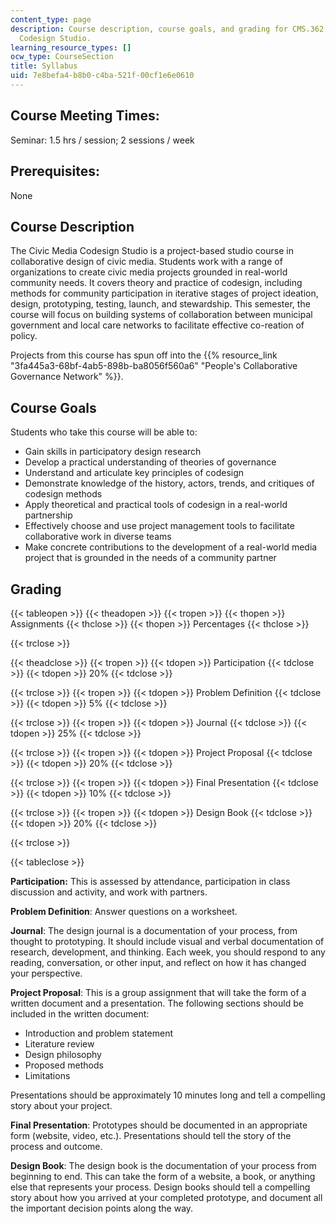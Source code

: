 ```yaml
---
content_type: page
description: Course description, course goals, and grading for CMS.362 Civic Media
  Codesign Studio.
learning_resource_types: []
ocw_type: CourseSection
title: Syllabus
uid: 7e8befa4-b8b0-c4ba-521f-00cf1e6e0610
---
```


Course Meeting Times:
---------------------

Seminar: 1.5 hrs / session; 2 sessions / week

Prerequisites:
--------------

None

Course Description
------------------

The Civic Media Codesign Studio is a project-based studio course in collaborative design of civic media. Students work with a range of organizations to create civic media projects grounded in real-world community needs. It covers theory and practice of codesign, including methods for community participation in iterative stages of project ideation, design, prototyping, testing, launch, and stewardship. This semester, the course will focus on building systems of collaboration between municipal government and local care networks to facilitate effective co-reation of policy. 

Projects from this course has spun off into the {{% resource_link "3fa445a3-68bf-4ab5-898b-ba8056f560a6" "People's Collaborative Governance Network" %}}.

Course Goals
------------

Students who take this course will be able to:

*   Gain skills in participatory design research
*   Develop a practical understanding of theories of governance
*   Understand and articulate key principles of codesign
*   Demonstrate knowledge of the history, actors, trends, and critiques of codesign methods
*   Apply theoretical and practical tools of codesign in a real-world partnership
*   Effectively choose and use project management tools to facilitate collaborative work in diverse teams
*   Make concrete contributions to the development of a real-world media project that is grounded in the needs of a community partner

Grading
-------

{{< tableopen >}}
{{< theadopen >}}
{{< tropen >}}
{{< thopen >}}
Assignments
{{< thclose >}}
{{< thopen >}}
Percentages
{{< thclose >}}

{{< trclose >}}

{{< theadclose >}}
{{< tropen >}}
{{< tdopen >}}
Participation
{{< tdclose >}}
{{< tdopen >}}
20%
{{< tdclose >}}

{{< trclose >}}
{{< tropen >}}
{{< tdopen >}}
Problem Definition
{{< tdclose >}}
{{< tdopen >}}
5%
{{< tdclose >}}

{{< trclose >}}
{{< tropen >}}
{{< tdopen >}}
Journal
{{< tdclose >}}
{{< tdopen >}}
25%
{{< tdclose >}}

{{< trclose >}}
{{< tropen >}}
{{< tdopen >}}
Project Proposal
{{< tdclose >}}
{{< tdopen >}}
20%
{{< tdclose >}}

{{< trclose >}}
{{< tropen >}}
{{< tdopen >}}
Final Presentation
{{< tdclose >}}
{{< tdopen >}}
10%
{{< tdclose >}}

{{< trclose >}}
{{< tropen >}}
{{< tdopen >}}
Design Book
{{< tdclose >}}
{{< tdopen >}}
20%
{{< tdclose >}}

{{< trclose >}}

{{< tableclose >}}

**Participation:** This is assessed by attendance, participation in class discussion and activity, and work with partners.

**Problem Definition**: Answer questions on a worksheet.

**Journal**: The design journal is a documentation of your process, from thought to prototyping. It should include visual and verbal documentation of research, development, and thinking. Each week, you should respond to any reading, conversation, or other input, and reflect on how it has changed your perspective. 

**Project Proposal**: This is a group assignment that will take the form of a written document and a presentation. The following sections should be included in the written document:

*   Introduction and problem statement
*   Literature review
*   Design philosophy
*   Proposed methods
*   Limitations

Presentations should be approximately 10 minutes long and tell a compelling story about your project.

**Final Presentation**: Prototypes should be documented in an appropriate form (website, video, etc.). Presentations should tell the story of the process and outcome.

**Design Book**: The design book is the documentation of your process from beginning to end. This can take the form of a website, a book, or anything else that represents your process. Design books should tell a compelling story about how you arrived at your completed prototype, and document all the important decision points along the way.